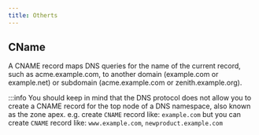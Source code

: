 ```yaml
---
title: Otherts
---
```


## CName

A CNAME record maps DNS queries for the name of the current record, such as acme.example.com, to another domain (example.com or example.net) or subdomain (acme.example.com or zenith.example.org).

:::info 
You should keep in mind that the DNS protocol does not allow you to create a CNAME record for the top node of a DNS namespace, also known as the zone apex.  e.g. create `CNAME` record like: `example.com` but you can create `CNAME` record like:  `www.example.com`, `newproduct.example.com`
